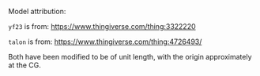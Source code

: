 Model attribution:

`yf23` is from: https://www.thingiverse.com/thing:3322220

`talon` is from: https://www.thingiverse.com/thing:4726493/

Both have been modified to be of unit length, with the origin approximately at the CG.
